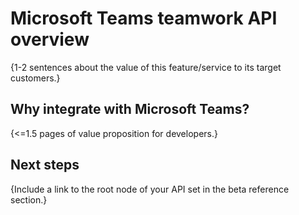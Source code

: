 # Microsoft Teams teamwork API overview

{1-2 sentences about the value of this feature/service to its target customers.} 

## Why integrate with Microsoft Teams?

{<=1.5 pages of value proposition for developers.}

## Next steps

{Include a link to the root node of your API set in the beta reference section.}